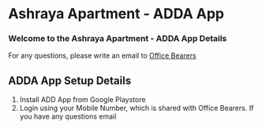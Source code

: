 # Ashraya Apartment - ADDA App
### Welcome to the Ashraya Apartment - ADDA App Details
For any questions, please write an email to <a href="mailto:AshrayaApts2013@gmail.com">Office Bearers</a>

## ADDA App Setup Details 
1. Install ADD App from Google Playstore 
2. Login using your Mobile Number, which is shared with Office Bearers.  If you have any questions email 
